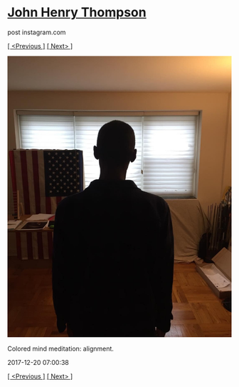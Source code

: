 # [John Henry Thompson](../README.md)
post instagram.com

[[ <Previous ]](2017-12-22-2.md) [[ Next> ]](2017-12-14-1.md)

[![](../media/2017-12-20/Colored-mind-meditation-alignment.jpg)](../README.md)

Colored mind meditation: alignment.

2017-12-20 07:00:38

[[ <Previous ]](2017-12-22-2.md) [[ Next> ]](2017-12-14-1.md)